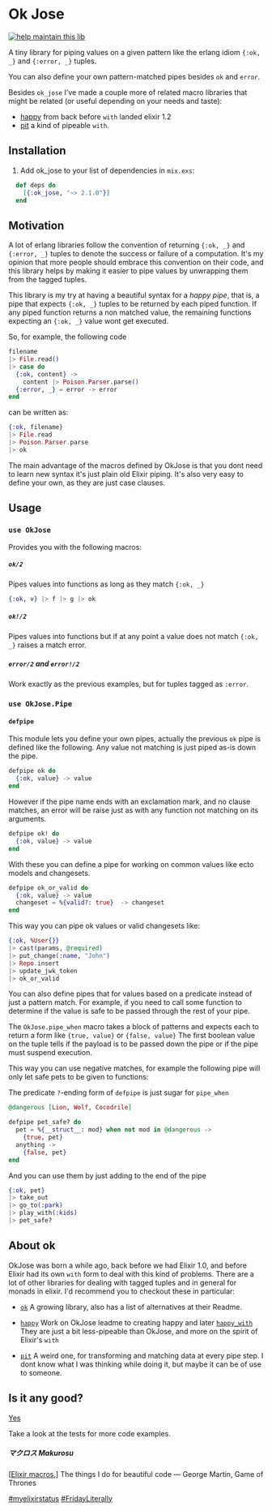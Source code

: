 # Ok Jose

[![help maintain this lib](https://img.shields.io/badge/looking%20for%20maintainer-DM%20%40vborja-663399.svg)](https://twitter.com/vborja)


A tiny library for piping values on a given pattern like the erlang idiom `{:ok, _}` and `{:error, _}` tuples.

You can also define your own pattern-matched pipes besides `ok` and `error`.

Besides `ok_jose` I've made a couple more of related macro libraries
that might be related (or useful depending on your needs and taste):

- [happy](https://github.com/vic/happy) from back before `with` landed elixir 1.2
- [pit](https://github.com/vic/pit) a kind of pipeable `with`.

## Installation

  1. Add ok_jose to your list of dependencies in `mix.exs`:

```elixir
  def deps do
    [{:ok_jose, "~> 2.1.0"}]
  end
```

## Motivation

A lot of erlang libraries follow the convention of returning `{:ok, _}` and `{:error, _}` tuples to denote 
the success or failure of a computation. It's my opinion that more people should embrace this convention
on their code, and this library helps by making it easier to pipe values by unwrapping them from the
tagged tuples.


This library is my try at having a beautiful syntax for a *happy pipe*, that is, a pipe that expects `{:ok, _}`
tuples to be returned by each piped function.
If any piped function returns a non matched value, the remaining functions expecting an `{:ok, _}` value wont get executed.

So, for example, the following code

```elixir
filename
|> File.read()
|> case do
  {:ok, content} ->
    content |> Poison.Parser.parse()
  {:error, _} = error -> error
end
```

can be written as:

```elixir
{:ok, filename}
|> File.read
|> Poison.Parser.parse
|> ok
```

The main advantage of the macros defined by OkJose is that you dont need to learn new syntax
it's just plain old Elixir piping. It's also very easy to define your own, as they are just
case clauses.

## Usage

### `use OkJose`

Provides you with the following macros:

##### `ok/2`

Pipes values into functions as long as they match `{:ok, _}`

```elixir
{:ok, v} |> f |> g |> ok
```

##### `ok!/2`

Pipes values into functions but if at any point a value
does not match `{:ok, _}` raises a match error.

##### `error/2` and `error!/2`

Work exactly as the previous examples, but for tuples tagged as `:error`.

### `use OkJose.Pipe`

#### `defpipe`

This module lets you define your own pipes, actually the
previous `ok` pipe is defined like the following. Any
value not matching is just piped as-is down the pipe.

```elixir
defpipe ok do
  {:ok, value} -> value
end
```

However if the pipe name ends with an exclamation mark,
and no clause matches, an error will be raise just as with
any function not matching on its arguments.

```elixir
defpipe ok! do
  {:ok, value} -> value
end
```


With these you can define a pipe for working on common values
like ecto models and changesets.

```elixir
defpipe ok_or_valid do
  {:ok, value} -> value
  changeset = %{valid?: true}  -> changeset
end
```

This way you can pipe ok values or valid changesets like:

```elixir
{:ok, %User{}}
|> cast(params, @required)
|> put_change(:name, "John")
|> Repo.insert
|> update_jwk_token
|> ok_or_valid
```

You can also define pipes that for values based on a predicate
instead of just a pattern match. For example, if you need to
call some function to determine if the value is safe to be
passed through the rest of your pipe.

The `OkJose.pipe_when` macro takes a block of patterns and
expects each to return a form like `{true, value}` or `{false, value}`
The first boolean value on the tuple tells if the payload
is to be passed down the pipe or if the pipe must suspend execution.

This way you can use negative matches, for example
the following pipe will only let safe pets to be given to functions:

The predicate `?`-ending form of `defpipe` is just sugar for `pipe_when`

```elixir
@dangerous [Lion, Wolf, Cocodrile]

defpipe pet_safe? do
  pet = %{__struct__: mod} when not mod in @dangerous -> 
    {true, pet}
  anything ->
    {false, pet}
end
```

And you can use them by just adding to the end of the pipe

```elixir
{:ok, pet}
|> take_out
|> go_to(:park)
|> play_with(:kids)
|> pet_safe?
```

## About ok

OkJose was born a while ago, back before we had Elixir 1.0, and before Elixir had its
own `with` form to deal with this kind of problems. There are a lot of other libraries
for dealing with tagged tuples and in general for monads in elixir. I'd recommend you
to checkout these in particular: 

- [`ok`](https://hex.pm/packages/ok) 
  A growing library, also has a list of alternatives at their Readme.

- [`happy`](https://github.com/vic/happy)
  Work on OkJose leadme to creating happy and later [`happy_with`](https://github.com/vic/happy_with)
  They are just a bit less-pipeable than OkJose, and more on the spirit of Elixir's `with`
  
- [`pit`](https://github.com/vic/pit)
  A weird one, for transforming and matching data at every pipe step. 
  I dont know what I was thinking while doing it, but maybe it can be of use to someone.

## Is it any good?

[Yes](https://news.ycombinator.com/item?id=3067434)

Take a look at the tests for more code examples.

##### マクロス Makurosu

[[Elixir macros](https://github.com/h4cc/awesome-elixir#macros),] The things I do for beautiful code
― George Martin, Game of Thrones

[#myelixirstatus](https://twitter.com/hashtag/myelixirstatus?src=hash)
[#FridayLiterally](http://futurice.com/blog/friday-literally)




